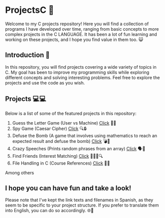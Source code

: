 # ProjectsC 🚀
Welcome to my C projects repository! Here you will find a collection of programs I have developed over time, ranging from basic concepts to more complex projects in the C LANGUAGE. It has been a lot of fun learning and working on these projects, and I hope you find value in them too. 😺

## Introduction 📝
In this repository, you will find projects covering a wide variety of topics in C. My goal has been to improve my programming skills while exploring different concepts and solving interesting problems. Feel free to explore the projects and use the code as you wish.

## Projects 💻💻
Below is a list of some of the featured projects in this repository:

1. Guess the Letter Game (User vs Machine) [Click](Cap1/!Proyecto.c) 🎲🤖
2. Spy Game (Caesar Cipher) [Click](Cap2/!ProyectoMensajeSecreto.c) 🔍🔒
3. Defuse the Bomb (A game that involves using mathematics to reach an expected result and defuse the bomb) [Click](Cap3/!ProyectoDesactivaLaBomba.c) 💣🔢
4. Crazy Speeches (Prints random phrases from an array) [Click](Cap4/!ProyectoDiscursoLoco.c) 🗣️💬
5. Find Friends (Interest Matching) [Click](Cap5/4-ProyectoBuscaAmigos.c) 🧑‍🤝‍🧑🔍
6. File Handling in C (Course References) [Click](Cap6/3-ProyectoSabiduriaMaxima.c) 📂📝
  

Among others

## I hope you can have fun and take a look!
Please note that I've kept the link texts and filenames in Spanish, as they seem to be specific to your project structure. If you prefer to translate them into English, you can do so accordingly. 🌐🙂

  
  
